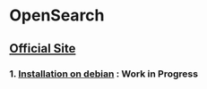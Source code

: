 # OpenSearch 

## [Official Site](https://opensearch.org/)

### 1. [Installation on debian](https://github.com/ParkSangBong/TIL/blob/main/OpenSearch/Installation-on-debian.md) : Work in Progress
